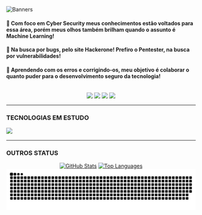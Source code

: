 <!-- APRESENTAÇÃO -->

<div><picture>
  <source media="(prefers-color-scheme: dark)" srcset="https://i.imgur.com/4jb46sv.png">
  <source media="(prefers-color-scheme: light)" srcset="https://i.imgur.com/XSeJQdY.png">
  <img alt="Banners" src="https://i.imgur.com/XSeJQdY.png"></picture></div>

<!-- SOBRE -->

<h4>🧠 Com foco em Cyber Security meus conhecimentos estão voltados para essa área, porém meus olhos também brilham quando o assunto é Machine Learning!</h4>

<h4>🚩 Na busca por bugs, pelo site Hackerone! Prefiro o Pentester, na busca por vulnerabilidades!</h4>

<h4>🚀 Aprendendo com os erros e corrigindo-os, meu objetivo é colaborar o quanto puder para o desenvolvimento seguro da tecnologia!</h4><br>

<!-- REDES PARA CONTATO -->

<div align="center">
<a target="_blank" href="mailto:hiagobernard031@gmail.com"><img src="https://img.shields.io/badge/Gmail-D14836?style=for-the-badge&logo=gmail&logoColor=white" target="_blank" height="30em"></a>
<a target="_blank" href="https://www.linkedin.com/in/hiago-bernardo-230706266/"><img src="https://img.shields.io/badge/LinkedIn-0077B5?style=for-the-badge&logo=linkedin&logoColor=white" target="_blank" height="30em"></a>
<a target="_blank" href="https://instagram.com/hiago.bernard?igshid=ZGUzMzM3NWJiOQ=="><img src="https://img.shields.io/badge/Instagram-E4405F.svg?style=for-the-badge&logo=Instagram&logoColor=white" target="_blank" height="30em"></a>
<a target="_blank" href="https://hackerone.com/hi-bernardo"><img src="https://img.shields.io/badge/HackerOne-494649.svg?style=for-the-badge&logo=HackerOne&logoColor=white" target="_blank" height="30em">
</a></div>
<hr>
<!-- ICONES DAS TECNOLOGIAS -->

### TECNOLOGIAS EM ESTUDO

<p><a href="https://skillicons.dev"><img src="https://skillicons.dev/icons?i=html,css,js,linux,py,php"/></a></p>
<hr>

### OUTROS STATUS

<!-- STATUS DO PERFIL-->

<div align="center">
<a href="https://github.com/hi-bernardo"><picture>
      		<source media="(prefers-color-scheme: light)" srcset="https://github-readme-stats.vercel.app/api?username=hi-bernardo&custom_title=MY%20STATUS&border_radius=9.0&title_color=7957d5&icon_color=ff3860&text_color=363636&show_icons=true&theme=swift&include_all_commits=true&count_private=true"/>
      		<source media="(prefers-color-scheme: dark)" srcset="https://github-readme-stats.vercel.app/api?username=hi-bernardo&custom_title=MY%20STATUS&border_radius=9.0&title_color=7957d5&show_icons=true&theme=codeSTACKr&include_all_commits=true&count_private=true"/>
      		<img alt="GitHub Stats" src="https://github-readme-stats.vercel.app/api?username=hi-bernardo&border_radius=9.0&show_icons=true&theme=buefy&include_all_commits=true&count_private=true"height="180"/></picture></a>
<a href="https://github.com/hi-bernardo"><picture>
		<source media="(prefers-color-scheme: light)" srcset="https://github-readme-stats.vercel.app/api/top-langs/?username=hi-bernardo&custom_title=Languages%20used&border_radius=9.0&title_color=7957d5&icon_color=ff3860&text_color=363636&layout=compact&langs_count=7&theme=swift">
		<source media="(prefers-color-scheme: dark)" srcset="https://github-readme-stats.vercel.app/api/top-langs/?username=hi-bernardo&custom_title=Languagens%20used&border_radius=9.0&title_color=7957d5&layout=compact&langs_count=7&theme=codeSTACKr">
		<img alt="Top Languages" src="https://github-readme-stats.vercel.app/api/top-langs/?username=hi-bernardo&border_radius=9.0&layout=compact&langs_count=7&theme=swift" height="180"></picture></a></div>

<!-- SNAKE COMM IT -->
<div align="center">
<picture>
  <source media="(prefers-color-scheme: dark)" srcset="https://raw.githubusercontent.com/hi-bernardo/hi-bernardo/output/github-contribution-grid-snake-dark.svg">
  <source media="(prefers-color-scheme: light)" srcset="https://raw.githubusercontent.com/hi-bernardo/hi-bernardo/output/github-contribution-grid-snake.svg">
  <img alt="github contribution grid snake animation" src="https://raw.githubusercontent.com/platane/platane/output/github-contribution-grid-snake.svg">
</picture>
</div>
